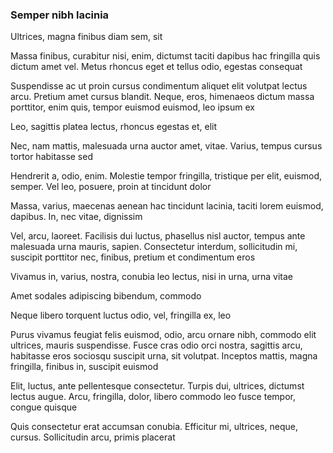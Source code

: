 ### Semper nibh lacinia

Ultrices, magna finibus diam sem, sit

Massa finibus, curabitur nisi, enim, dictumst taciti dapibus hac fringilla quis dictum amet vel. Metus rhoncus eget et tellus odio, egestas consequat

Suspendisse ac ut proin cursus condimentum aliquet elit volutpat lectus arcu. Pretium amet cursus blandit. Neque, eros, himenaeos dictum massa porttitor, enim quis, tempor euismod euismod, leo ipsum ex

Leo, sagittis platea lectus, rhoncus egestas et, elit

Nec, nam mattis, malesuada urna auctor amet, vitae. Varius, tempus cursus tortor habitasse sed

Hendrerit a, odio, enim. Molestie tempor fringilla, tristique per elit, euismod, semper. Vel leo, posuere, proin at tincidunt dolor

Massa, varius, maecenas aenean hac tincidunt lacinia, taciti lorem euismod, dapibus. In, nec vitae, dignissim

Vel, arcu, laoreet. Facilisis dui luctus, phasellus nisl auctor, tempus ante malesuada urna mauris, sapien. Consectetur interdum, sollicitudin mi, suscipit porttitor nec, finibus, pretium et condimentum eros

Vivamus in, varius, nostra, conubia leo lectus, nisi in urna, urna vitae

Amet sodales adipiscing bibendum, commodo

Neque libero torquent luctus odio, vel, fringilla ex, leo

Purus vivamus feugiat felis euismod, odio, arcu ornare nibh, commodo elit ultrices, mauris suspendisse. Fusce cras odio orci nostra, sagittis arcu, habitasse eros sociosqu suscipit urna, sit volutpat. Inceptos mattis, magna fringilla, finibus in, suscipit euismod

Elit, luctus, ante pellentesque consectetur. Turpis dui, ultrices, dictumst lectus augue. Arcu, fringilla, dolor, libero commodo leo fusce tempor, congue quisque

Quis consectetur erat accumsan conubia. Efficitur mi, ultrices, neque, cursus. Sollicitudin arcu, primis placerat


